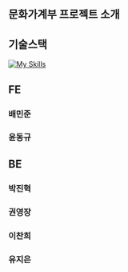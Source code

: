 ## 문화가계부 프로젝트 소개




## 기술스택

[![My Skills](https://skillicons.dev/icons?i=html,css,js,react,ts,redux,styledcomponents,vite,git)](https://skillicons.dev)



## FE
### 배민준
### 윤동규



## BE
### 박진혁
### 권영장
### 이찬희
### 유지은
